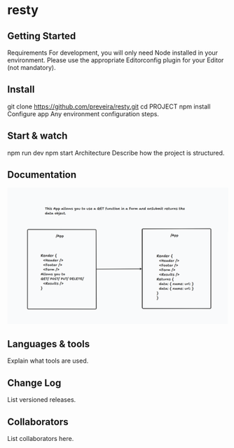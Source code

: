 
# resty


## Getting Started
Requirements
For development, you will only need Node installed in your environment. Please use the appropriate Editorconfig plugin for your Editor (not mandatory).

## Install
git clone https://github.com/preveira/resty.git
cd PROJECT
npm install
Configure app
Any environment configuration steps.

## Start & watch
npm run dev
npm start
Architecture
Describe how the project is structured.

## Documentation
![UML Whiteboard](Lab-26.png)

## Languages & tools
Explain what tools are used.

## Change Log
List versioned releases.

## Collaborators
List collaborators here.